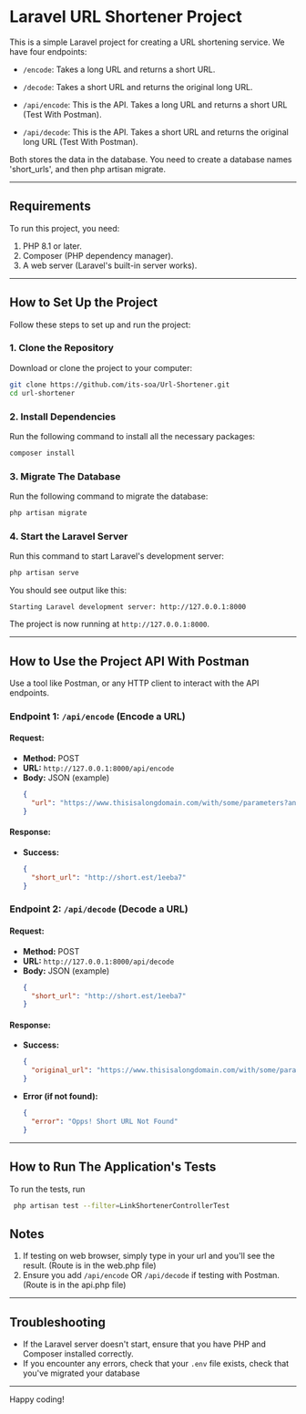 # Laravel URL Shortener Project

This is a simple Laravel project for creating a URL shortening service. We have four endpoints:
- `/encode`: Takes a long URL and returns a short URL.
- `/decode`: Takes a short URL and returns the original long URL.

- `/api/encode`: This is the API. Takes a long URL and returns a short URL (Test With Postman).
- `/api/decode`: This is the API. Takes a short URL and returns the original long URL (Test With Postman).

Both stores the data in the database. You need to create a database names 'short_urls', and then php artisan migrate.

---

## Requirements
To run this project, you need:
1. PHP 8.1 or later.
2. Composer (PHP dependency manager).
3. A web server (Laravel's built-in server works).

---

## How to Set Up the Project

Follow these steps to set up and run the project:

### 1. Clone the Repository
Download or clone the project to your computer:
```bash
git clone https://github.com/its-soa/Url-Shortener.git
cd url-shortener
```

### 2. Install Dependencies
Run the following command to install all the necessary packages:
```bash
composer install
```

### 3. Migrate The Database
Run the following command to migrate the database:
```bash
php artisan migrate
```

### 4. Start the Laravel Server
Run this command to start Laravel's development server:
```bash
php artisan serve
```
You should see output like this:
```
Starting Laravel development server: http://127.0.0.1:8000
```
The project is now running at `http://127.0.0.1:8000`.

---

## How to Use the Project API With Postman

Use a tool like Postman, or any HTTP client to interact with the API endpoints.

### Endpoint 1: `/api/encode` (Encode a URL)
#### Request:
- **Method:** POST
- **URL:** `http://127.0.0.1:8000/api/encode`
- **Body:** JSON (example)
  ```json
  {
    "url": "https://www.thisisalongdomain.com/with/some/parameters?and=here_too"
  }
  ```

#### Response:
- **Success:**
  ```json
  {
    "short_url": "http://short.est/1eeba7"
  }
  ```

### Endpoint 2: `/api/decode` (Decode a URL)
#### Request:
- **Method:** POST
- **URL:** `http://127.0.0.1:8000/api/decode`
- **Body:** JSON (example)
  ```json
  {
    "short_url": "http://short.est/1eeba7"
  }
  ```

#### Response:
- **Success:**
  ```json
  {
    "original_url": "https://www.thisisalongdomain.com/with/some/parameters?and=here_too"
  }
  ```
- **Error (if not found):**
  ```json
  {
    "error": "Opps! Short URL Not Found"
  }
  ```

---

## How to Run The Application's Tests

To run the tests, run
```bash
 php artisan test --filter=LinkShortenerControllerTest
```

## Notes
1. If testing on web browser, simply type in your url and you'll see the result. (Route is in the web.php file)
2. Ensure you add `/api/encode` OR `/api/decode` if testing with Postman. (Route is in the api.php file)
---

## Troubleshooting
- If the Laravel server doesn't start, ensure that you have PHP and Composer installed correctly.
- If you encounter any errors, check that your `.env` file exists, check that you've migrated your database

---

Happy coding!